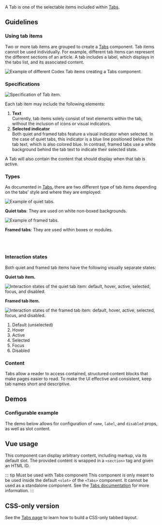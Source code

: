 <script setup>
import ConfigurableTabDemo from '@/../component-demos/tab/examples/ConfigurableTabDemo.vue';
const controlsConfig = [
    {
        name: 'disabled',
        type: 'boolean'
    },
    {
        name: 'tabName',
        type: 'text',
        default: 'tab1'
    },
    {
        name: 'label',
        type: 'text',
        default: 'First Tab'
    },
    {
        name: 'default',
        type: 'slot',
        default: 'Content for first tab'
    }
];
</script>

A Tab is one of the selectable items included within [Tabs](./tabs.md).

## Guidelines

### Using tab items
Two or more tab items are grouped to create a [Tabs](./tabs.md) component. Tab items cannot
be used individually. For example, different tab items can represent the different sections of an
article. A tab includes a label, which displays in the tabs list, and its associated content.

![Example of different Codex Tab items creating a Tabs component.](../../assets/components/tab-using.svg)

### Specifications

![Specification of Tab item.](../../assets/components/tab-specifications.svg)

Each tab item may include the following elements:
1. **Text**<br>Currently, tab items solely consist of text elements within the tab, without the inclusion of icons or visual indicators.
2. **Selected indicator**<br>Both quiet and framed tabs feature a visual indicator when selected. In the case of quiet tabs, this indicator is a blue line positioned below the tab text, which is also colored blue. In contrast, framed tabs use a white background behind the tab text to indicate their selected state.

A Tab will also contain the content that should display when that tab is active.

### Types
As documented in [Tabs](./tabs.md), there are two different type of tab items depending on the tabs' style and where they are employed:

<div class="cdx-docs-col cdx-docs-col-start cdx-docs-col-m">

![Example of quiet tabs.](../../assets/components/tabs-types-quiet.svg)

**Quiet tabs**: They are used on white non-boxed backgrounds.
</div>
<div class="cdx-docs-col cdx-docs-col-end cdx-docs-col-m">

![Example of framed tabs.](../../assets/components/tabs-types-framed.svg)

**Framed tabs**: They are used within boxes or modules.
</div>
<br>&nbsp;<br>

### Interaction states
Both quiet and framed tab items have the following visually separate states:

**Quiet tab item.**

![Interaction states of the quiet tab item: default, hover, active, selected, focus, and disabled.](../../assets/components/tab-quiet-interaction-states.svg)

**Framed tab item.**

![Interaction states of the framed tab item: default, hover, active, selected, focus, and disabled.](../../assets/components/tab-framed-interaction-states.svg)

1. Default (unselected)
2. Hover
3. Active
4. Selected
5. Focus
6. Disabled

### Content

Tabs allow a reader to access contained, structured content blocks that make pages easier to read. To make the UI effective and consistent, keep tab names short and descriptive.

<cdx-demo-rules>
<template #do-media>

![A screenshot of interface tabs conveying an example of short, concise titles for sections.](../../assets/components/tab-content-do.svg)

</template>
<template #do-text>

- Limit tab names to one or two words. [*Concise*](../../style-guide/writing-for-copy.html#is-this-concise) & [*Clear*](../../style-guide/writing-for-copy.html#is-this-clear)

</template>
<template #dont-media>

![A screenshot of interface tabs conveying an example of mixing verbs and nouns.](../../assets/components/tab-content-dont.svg)

</template>
<template #dont-text>

- Mix verbs and nouns for the labels. [*Consistent*](../../style-guide/writing-for-copy.html#is-this-consistent) & [*Clear*](../../style-guide/writing-for-copy.html#is-this-clear)

</template>
</cdx-demo-rules>

## Demos

### Configurable example

The demo below allows for configuration of `name`, `label`, and `disabled`
props, as well as slot content.

<cdx-demo-wrapper :controls-config="controlsConfig">
<template v-slot:demo="{ propValues, slotValues }">
    <configurable-tab-demo v-bind="propValues">{{ slotValues.default }}</configurable-tab-demo>
</template>

<template v-slot:code>

:::code-group

<<< @/../component-demos/tab/examples/ConfigurableTabDemo.vue [NPM]

<<< @/../component-demos/tab/examples-mw/ConfigurableTabDemo.vue [MediaWiki]

:::

</template>
</cdx-demo-wrapper>

## Vue usage

This component can display arbitrary content, including markup, via its default slot. The provided
content is wrapped in a `<section>` tag and given an HTML ID.

::: tip Must be used with Tabs component
This component is only meant to be used inside the default `<slot>` of the `<Tabs>` component.
It cannot be used as a standalone component. See the [Tabs documentation](./tabs) for more
information.
:::

## CSS-only version

See the [Tabs page](./tabs.md#css-only-version) to learn how to build a CSS-only tabbed layout.
